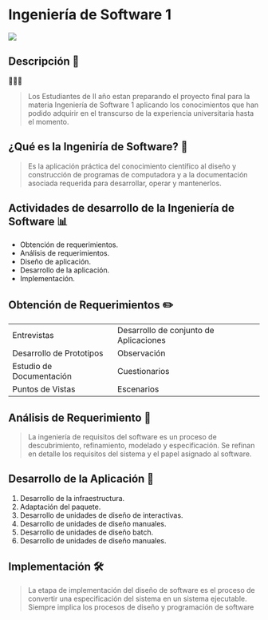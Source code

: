 # Ingeniería de Software 1
<img src="https://fisc.utp.ac.pa/sites/fisc.utp.ac.pa/files/documentos/2020/imagen/logo_en_contactenos.png" />

## Descripción 🚀
🎯🎯🎯

> Los Estudiantes de II año estan preparando el proyecto final para la materia Ingeniería de Software 1 aplicando los conocimientos
> que han podido adquirir en el transcurso de la experiencia universitaria hasta el momento.




## ¿Qué es la Ingeniría de Software? 📘
>Es la aplicación práctica del conocimiento científico al diseño y construcción de programas de computadora y a la documentación asociada requerida para desarrollar, operar y mantenerlos.

## Actividades de desarrollo de la Ingeniería de Software 📊

- Obtención de requerimientos.
- Análisis de requerimientos.
- Diseño de aplicación.
- Desarrollo de la aplicación.
- Implementación.


## Obtención de Requerimientos ✏️
<table>
  <tr>
    <td>Entrevistas</td>
    <td>Desarrollo de conjunto de Aplicaciones</td>
  </tr>
  <tr>
    <td>Desarrollo de Prototipos</td>
    <td>Observación</td>
  </tr>
  <tr>
    <td>Estudio de Documentación</td>
    <td>Cuestionarios</td>
  </tr>
  <tr>
    <td>Puntos de Vistas</td>
    <td>Escenarios</td>
  </tr>
</table>

## Análisis de Requerimiento 🧩
> La ingeniería de requisitos del software es un proceso de descubrimiento, refinamiento, modelado y especificación. Se refinan en detalle los requisitos del sistema y el papel asignado al software.

## Desarrollo de la Aplicación 🔌
1. Desarrollo de la infraestructura.
2. Adaptación del paquete.
3. Desarrollo de unidades de diseño de interactivas.
4. Desarrollo de unidades de diseño manuales.
5. Desarrollo de unidades de diseño batch.
6. Desarrollo de unidades de diseño manuales.

## Implementación 🛠️
> La etapa de implementación del diseño de software es el proceso de convertir una especificación del sistema en un sistema ejecutable. Siempre implica los procesos de diseño y programación de software





